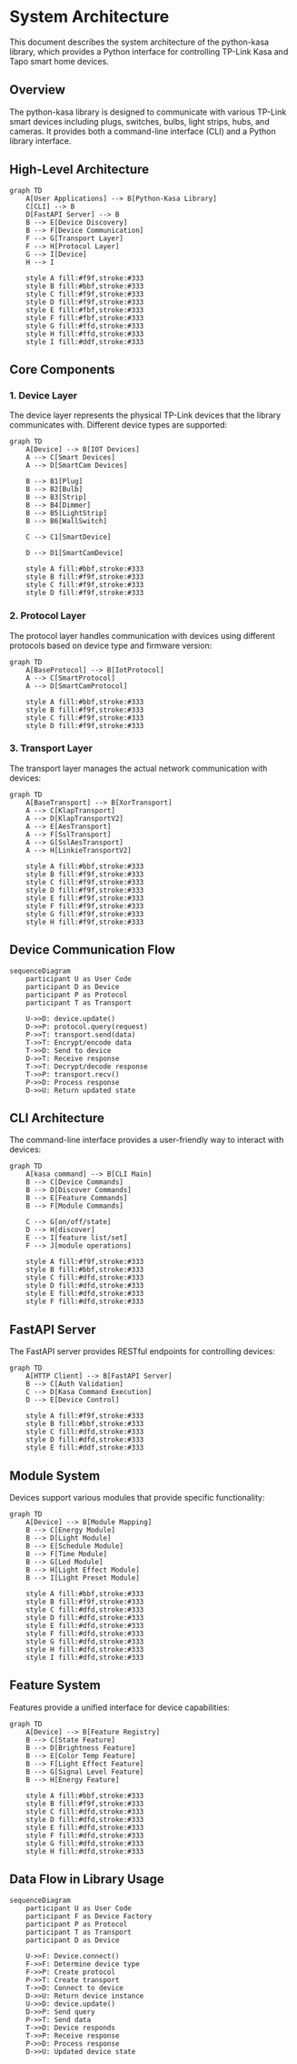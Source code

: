 # System Architecture

This document describes the system architecture of the python-kasa library, which provides a Python interface for controlling TP-Link Kasa and Tapo smart home devices.

## Overview

The python-kasa library is designed to communicate with various TP-Link smart devices including plugs, switches, bulbs, light strips, hubs, and cameras. It provides both a command-line interface (CLI) and a Python library interface.

## High-Level Architecture

```mermaid
graph TD
    A[User Applications] --> B[Python-Kasa Library]
    C[CLI] --> B
    D[FastAPI Server] --> B
    B --> E[Device Discovery]
    B --> F[Device Communication]
    F --> G[Transport Layer]
    F --> H[Protocol Layer]
    G --> I[Device]
    H --> I
    
    style A fill:#f9f,stroke:#333
    style B fill:#bbf,stroke:#333
    style C fill:#f9f,stroke:#333
    style D fill:#f9f,stroke:#333
    style E fill:#fbf,stroke:#333
    style F fill:#fbf,stroke:#333
    style G fill:#ffd,stroke:#333
    style H fill:#ffd,stroke:#333
    style I fill:#ddf,stroke:#333
```

## Core Components

### 1. Device Layer

The device layer represents the physical TP-Link devices that the library communicates with. Different device types are supported:

```mermaid
graph TD
    A[Device] --> B[IOT Devices]
    A --> C[Smart Devices]
    A --> D[SmartCam Devices]
    
    B --> B1[Plug]
    B --> B2[Bulb]
    B --> B3[Strip]
    B --> B4[Dimmer]
    B --> B5[LightStrip]
    B --> B6[WallSwitch]
    
    C --> C1[SmartDevice]
    
    D --> D1[SmartCamDevice]
    
    style A fill:#bbf,stroke:#333
    style B fill:#f9f,stroke:#333
    style C fill:#f9f,stroke:#333
    style D fill:#f9f,stroke:#333
```

### 2. Protocol Layer

The protocol layer handles communication with devices using different protocols based on device type and firmware version:

```mermaid
graph TD
    A[BaseProtocol] --> B[IotProtocol]
    A --> C[SmartProtocol]
    A --> D[SmartCamProtocol]
    
    style A fill:#bbf,stroke:#333
    style B fill:#f9f,stroke:#333
    style C fill:#f9f,stroke:#333
    style D fill:#f9f,stroke:#333
```

### 3. Transport Layer

The transport layer manages the actual network communication with devices:

```mermaid
graph TD
    A[BaseTransport] --> B[XorTransport]
    A --> C[KlapTransport]
    A --> D[KlapTransportV2]
    A --> E[AesTransport]
    A --> F[SslTransport]
    A --> G[SslAesTransport]
    A --> H[LinkieTransportV2]
    
    style A fill:#bbf,stroke:#333
    style B fill:#f9f,stroke:#333
    style C fill:#f9f,stroke:#333
    style D fill:#f9f,stroke:#333
    style E fill:#f9f,stroke:#333
    style F fill:#f9f,stroke:#333
    style G fill:#f9f,stroke:#333
    style H fill:#f9f,stroke:#333
```

## Device Communication Flow

```mermaid
sequenceDiagram
    participant U as User Code
    participant D as Device
    participant P as Protocol
    participant T as Transport
    
    U->>D: device.update()
    D->>P: protocol.query(request)
    P->>T: transport.send(data)
    T->>T: Encrypt/encode data
    T->>D: Send to device
    D->>T: Receive response
    T->>T: Decrypt/decode response
    T->>P: transport.recv()
    P->>D: Process response
    D->>U: Return updated state
```

## CLI Architecture

The command-line interface provides a user-friendly way to interact with devices:

```mermaid
graph TD
    A[kasa command] --> B[CLI Main]
    B --> C[Device Commands]
    B --> D[Discover Commands]
    B --> E[Feature Commands]
    B --> F[Module Commands]
    
    C --> G[on/off/state]
    D --> H[discover]
    E --> I[feature list/set]
    F --> J[module operations]
    
    style A fill:#f9f,stroke:#333
    style B fill:#bbf,stroke:#333
    style C fill:#dfd,stroke:#333
    style D fill:#dfd,stroke:#333
    style E fill:#dfd,stroke:#333
    style F fill:#dfd,stroke:#333
```

## FastAPI Server

The FastAPI server provides RESTful endpoints for controlling devices:

```mermaid
graph TD
    A[HTTP Client] --> B[FastAPI Server]
    B --> C[Auth Validation]
    C --> D[Kasa Command Execution]
    D --> E[Device Control]
    
    style A fill:#f9f,stroke:#333
    style B fill:#bbf,stroke:#333
    style C fill:#dfd,stroke:#333
    style D fill:#dfd,stroke:#333
    style E fill:#ddf,stroke:#333
```

## Module System

Devices support various modules that provide specific functionality:

```mermaid
graph TD
    A[Device] --> B[Module Mapping]
    B --> C[Energy Module]
    B --> D[Light Module]
    B --> E[Schedule Module]
    B --> F[Time Module]
    B --> G[Led Module]
    B --> H[Light Effect Module]
    B --> I[Light Preset Module]
    
    style A fill:#bbf,stroke:#333
    style B fill:#f9f,stroke:#333
    style C fill:#dfd,stroke:#333
    style D fill:#dfd,stroke:#333
    style E fill:#dfd,stroke:#333
    style F fill:#dfd,stroke:#333
    style G fill:#dfd,stroke:#333
    style H fill:#dfd,stroke:#333
    style I fill:#dfd,stroke:#333
```

## Feature System

Features provide a unified interface for device capabilities:

```mermaid
graph TD
    A[Device] --> B[Feature Registry]
    B --> C[State Feature]
    B --> D[Brightness Feature]
    B --> E[Color Temp Feature]
    B --> F[Light Effect Feature]
    B --> G[Signal Level Feature]
    B --> H[Energy Feature]
    
    style A fill:#bbf,stroke:#333
    style B fill:#f9f,stroke:#333
    style C fill:#dfd,stroke:#333
    style D fill:#dfd,stroke:#333
    style E fill:#dfd,stroke:#333
    style F fill:#dfd,stroke:#333
    style G fill:#dfd,stroke:#333
    style H fill:#dfd,stroke:#333
```

## Data Flow in Library Usage

```mermaid
sequenceDiagram
    participant U as User Code
    participant F as Device Factory
    participant P as Protocol
    participant T as Transport
    participant D as Device
    
    U->>F: Device.connect()
    F->>F: Determine device type
    F->>P: Create protocol
    P->>T: Create transport
    T->>D: Connect to device
    D->>U: Return device instance
    U->>D: device.update()
    D->>P: Send query
    P->>T: Send data
    T->>D: Device responds
    T->>P: Receive response
    P->>D: Process response
    D->>U: Updated device state
```
